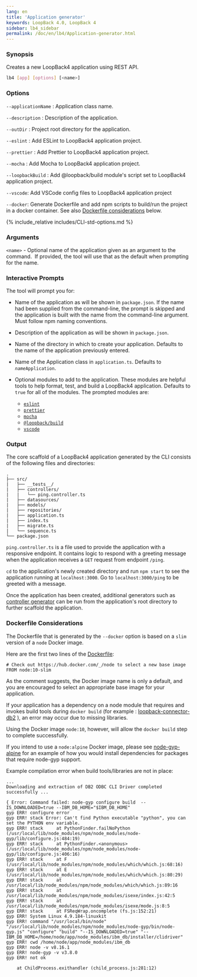 ```yaml
---
lang: en
title: 'Application generator'
keywords: LoopBack 4.0, LoopBack 4
sidebar: lb4_sidebar
permalink: /doc/en/lb4/Application-generator.html
---
```


### Synopsis

Creates a new LoopBack4 application using REST API.

```sh
lb4 [app] [options] [<name>]
```

### Options

`--applicationName` : Application class name.

`--description` : Description of the application.

`--outDir` : Project root directory for the application.

`--eslint` : Add ESLint to LoopBack4 application project.

`--prettier` : Add Prettier to LoopBack4 application project.

`--mocha` : Add Mocha to LoopBack4 application project.

`--loopbackBuild` : Add @loopback/build module's script set to LoopBack4
application project.

`--vscode`: Add VSCode config files to LoopBack4 application project

`--docker`: Generate Dockerfile and add npm scripts to build/run the project in
a docker container. See also
[Dockerfile considerations](#dockerfile-considerations) below.

{% include_relative includes/CLI-std-options.md %}

### Arguments

`<name>` - Optional name of the application given as an argument to the
command.  If provided, the tool will use that as the default when prompting for
the name.

### Interactive Prompts

The tool will prompt you for:

- Name of the application as will be shown in `package.json`. If the name had
  been supplied from the command-line, the prompt is skipped and the application
  is built with the name from the command-line argument. Must follow npm naming
  conventions.

- Description of the application as will be shown in `package.json`.

- Name of the directory in which to create your application. Defaults to the
  name of the application previously entered.

- Name of the Application class in `application.ts`. Defaults to
  <code><i>name</i>Application</code>.

- Optional modules to add to the application. These modules are helpful tools to
  help format, test, and build a LoopBack4 application. Defaults to `true` for
  all of the modules. The prompted modules are:

  - [`eslint`](https://www.npmjs.com/package/eslint)
  - [`prettier`](https://www.npmjs.com/package/prettier)
  - [`mocha`](https://www.npmjs.com/package/mocha)
  - [`@loopback/build`](https://www.npmjs.com/package/@loopback/build)
  - [`vscode`](https://code.visualstudio.com/)

### Output

The core scaffold of a LoopBack4 application generated by the CLI consists of
the following files and directories:

```text
.
├── src/
|   ├── __tests__/
|   ├── controllers/
|   |   └── ping.controller.ts
|   ├── datasources/
|   ├── models/
|   ├── repositories/
|   ├── application.ts
|   ├── index.ts
|   ├── migrate.ts
|   └── sequence.ts
└── package.json
```

`ping.controller.ts` is a file used to provide the application with a responsive
endpoint. It contains logic to respond with a greeting message when the
application receives a `GET` request from endpoint `/ping`.

`cd` to the application's newly created directory and run `npm start` to see the
application running at `localhost:3000`. Go to `localhost:3000/ping` to be
greeted with a message.

Once the application has been created, additional generators such as
[controller generator](Controller-generator.md) can be run from the
application's root directory to further scaffold the application.

### Dockerfile Considerations

The Dockerfile that is generated by the `--docker` option is based on a `slim`
version of a `node` Docker image.

Here are the first two lines of the
[Dockerfile](https://github.com/strongloop/loopback-next/blob/master/packages/cli/generators/app/templates/Dockerfile):

```
# Check out https://hub.docker.com/_/node to select a new base image
FROM node:10-slim
```

As the comment suggests, the Docker image name is only a default, and you are
encouraged to select an appropriate base image for your application.

If your application has a dependency on a node module that requires and invokes
build tools during `docker build` (for example :
[loopback-connector-db2](https://github.com/strongloop/loopback-connector-db2)
), an error may occur due to missing libraries.

Using the Docker image `node:10`, however, will allow the `docker build` step to
complete successfully.

If you intend to use a `node:alpine` Docker image, please see
[node-gyp-alpine](https://github.com/nodejs/docker-node/blob/master/docs/BestPractices.md#node-gyp-alpine)
for an example of how you would install dependencies for packages that require
node-gyp support.

Example compilation error when build tools/libraries are not in place:

```
...
Downloading and extraction of DB2 ODBC CLI Driver completed successfully ...

{ Error: Command failed: node-gyp configure build  --IS_DOWNLOADED=true --IBM_DB_HOME="$IBM_DB_HOME"
gyp ERR! configure error
gyp ERR! stack Error: Can't find Python executable "python", you can set the PYTHON env variable.
gyp ERR! stack     at PythonFinder.failNoPython (/usr/local/lib/node_modules/npm/node_modules/node-gyp/lib/configure.js:484:19)
gyp ERR! stack     at PythonFinder.<anonymous> (/usr/local/lib/node_modules/npm/node_modules/node-gyp/lib/configure.js:406:16)
gyp ERR! stack     at F (/usr/local/lib/node_modules/npm/node_modules/which/which.js:68:16)
gyp ERR! stack     at E (/usr/local/lib/node_modules/npm/node_modules/which/which.js:80:29)
gyp ERR! stack     at /usr/local/lib/node_modules/npm/node_modules/which/which.js:89:16
gyp ERR! stack     at /usr/local/lib/node_modules/npm/node_modules/isexe/index.js:42:5
gyp ERR! stack     at /usr/local/lib/node_modules/npm/node_modules/isexe/mode.js:8:5
gyp ERR! stack     at FSReqWrap.oncomplete (fs.js:152:21)
gyp ERR! System Linux 4.9.184-linuxkit
gyp ERR! command "/usr/local/bin/node" "/usr/local/lib/node_modules/npm/node_modules/node-gyp/bin/node-gyp.js" "configure" "build" "--IS_DOWNLOADED=true" "--IBM_DB_HOME=/home/node/app/node_modules/ibm_db/installer/clidriver"
gyp ERR! cwd /home/node/app/node_modules/ibm_db
gyp ERR! node -v v8.16.1
gyp ERR! node-gyp -v v3.8.0
gyp ERR! not ok

    at ChildProcess.exithandler (child_process.js:281:12)
```
